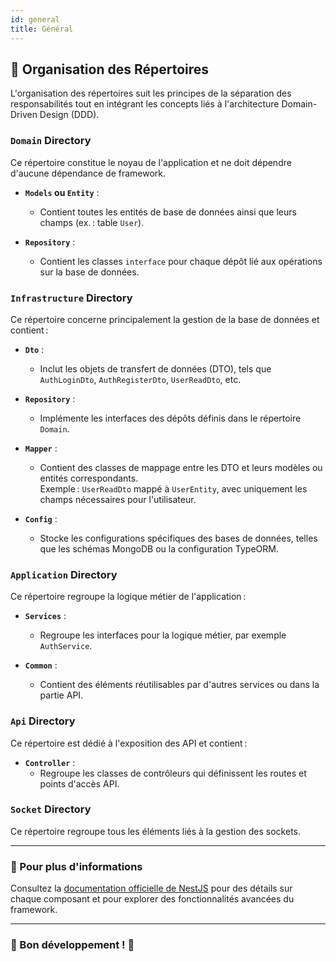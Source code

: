 ```yaml
---
id: general
title: Général
---
```

## 📁 Organisation des Répertoires

L'organisation des répertoires suit les principes de la séparation des responsabilités tout en intégrant les concepts liés à l'architecture Domain-Driven Design (DDD).

### `Domain` Directory  

Ce répertoire constitue le noyau de l'application et ne doit dépendre d'aucune dépendance de framework.  

- **`Models` ou `Entity`** :  
  - Contient toutes les entités de base de données ainsi que leurs champs (ex. : table `User`).  

- **`Repository`** :  
  - Contient les classes `interface` pour chaque dépôt lié aux opérations sur la base de données.  

### `Infrastructure` Directory  

Ce répertoire concerne principalement la gestion de la base de données et contient :  

- **`Dto`** :  
  - Inclut les objets de transfert de données (DTO), tels que `AuthLoginDto`, `AuthRegisterDto`, `UserReadDto`, etc.  

- **`Repository`** :  
  - Implémente les interfaces des dépôts définis dans le répertoire `Domain`.  

- **`Mapper`** :  
  - Contient des classes de mappage entre les DTO et leurs modèles ou entités correspondants.  
    Exemple : `UserReadDto` mappé à `UserEntity`, avec uniquement les champs nécessaires pour l'utilisateur.  

- **`Config`** :  
  - Stocke les configurations spécifiques des bases de données, telles que les schémas MongoDB ou la configuration TypeORM.  

### `Application` Directory  

Ce répertoire regroupe la logique métier de l'application :  

- **`Services`** :  
  - Regroupe les interfaces pour la logique métier, par exemple `AuthService`.  

- **`Common`** :  
  - Contient des éléments réutilisables par d'autres services ou dans la partie API.  

### `Api` Directory  

Ce répertoire est dédié à l'exposition des API et contient :  

- **`Controller`** :  
  - Regroupe les classes de contrôleurs qui définissent les routes et points d'accès API.  

### `Socket` Directory  

Ce répertoire regroupe tous les éléments liés à la gestion des sockets.  

---

### 📖 Pour plus d'informations

Consultez la [documentation officielle de NestJS](https://docs.nestjs.com/) pour des détails sur chaque composant et pour explorer des fonctionnalités avancées du framework.

---

### 🎯 Bon développement ! 🚀


